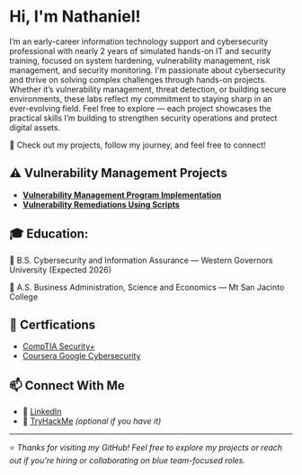 <h1>Hi, I'm Nathaniel!</h1>

I’m an early-career information technology support and cybersecurity professional with nearly 2 years of simulated hands-on IT and security training, focused on system hardening, vulnerability management, risk management, and security monitoring. I'm passionate about cybersecurity and thrive on solving complex challenges through hands-on projects. Whether it’s vulnerability management, threat detection, or building secure environments, these labs reflect my commitment to staying sharp in an ever-evolving field. Feel free to explore — each project showcases the practical skills I’m building to strengthen security operations and protect digital assets.

🚀 Check out my projects, follow my journey, and feel free to connect!

## ⚠️ Vulnerability Management Projects
- **[Vulnerability Management Program Implementation](https://github.com/nlmarques/vulnerability-management-program)**
- **[Vulnerability Remediations Using Scripts](https://github.com/nlmarques/automatic-vulnerability-remediation)**



## 🎓 Education:

🏅 B.S. Cybersecurity and Information Assurance — Western Governors University (Expected 2026) 

🏅 A.S. Business Administration, Science and Economics — Mt San Jacinto College  

## 📜  Certfications

  - [CompTIA Security+](https://www.credly.com/badges/9fc3f44d-e61c-49ed-89d4-7c5b8aa96e7a/public_url)
  - [Coursera Google Cybersecurity](https://coursera.org/share/8a28bf4991ef7eb348a6c47a5206e205)

## 📫 Connect With Me
- 💼 [LinkedIn](https://linkedin.com/in/nlmarques)
- 🧠 [TryHackMe](https://tryhackme.com/p/laporte) *(optional if you have it)*

---

⭐ *Thanks for visiting my GitHub! Feel free to explore my projects or reach out if you’re hiring or collaborating on blue team-focused roles.*
